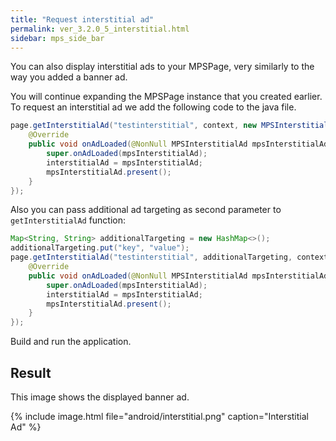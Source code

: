 ```yaml
---
title: "Request interstitial ad"
permalink: ver_3.2.0_5_interstitial.html
sidebar: mps_side_bar
---
```

You can also display interstitial ads to your MPSPage, very similarly to the way you added a banner ad.

You will continue expanding the MPSPage instance that you created earlier. To request an interstitial ad we add the following code to the java file.

```java
page.getInterstitialAd("testinterstitial", context, new MPSInterstitialAdListener() {
    @Override
    public void onAdLoaded(@NonNull MPSInterstitialAd mpsInterstitialAd) {
        super.onAdLoaded(mpsInterstitialAd);
        interstitialAd = mpsInterstitialAd;
        mpsInterstitialAd.present();
    }
});
```

Also you can pass additional ad targeting as second parameter to `getInterstitialAd` function:

```java
Map<String, String> additionalTargeting = new HashMap<>();
additionalTargeting.put("key", "value");
page.getInterstitialAd("testinterstitial", additionalTargeting, context, new MPSInterstitialAdListener() {
    @Override
    public void onAdLoaded(@NonNull MPSInterstitialAd mpsInterstitialAd) {
        super.onAdLoaded(mpsInterstitialAd);
        interstitialAd = mpsInterstitialAd;
        mpsInterstitialAd.present();
    }
});
```

Build and run the application.

## Result

This image shows the displayed banner ad.

{% include image.html file="android/interstitial.png" caption="Interstitial Ad" %}
